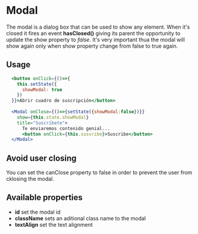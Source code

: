 # Modal

The modal is a dialog box that can be used to show any element. When it's closed it fires an event **hasClosed()** giving its parent the opportunity to update the show property to _false_. It's very important thua the modal will show again only when show property change from false to true again.

## Usage

```jsx
  <button onClick={()=>{
    this.setState({
      showModal: true
    })
  }}>Abrir cuadro de suscripción</button>
  
  <Modal onClose={()=>{setState({showModal:false})}}
    show={this.state.showModal}
    title="Suscríbete">
      Te enviaremos contenido genial...
      <button onClick={this.susvribe}>Suscribe</button>
  </Modal>
```

## Avoid user closing

You can set the canClose property to false in order to prevent the user from cklosing the modal.

## Available properties

- **id** set the modal id
- **className** sets an aditional class name to the modal
- **textAlign** set the text alignment
